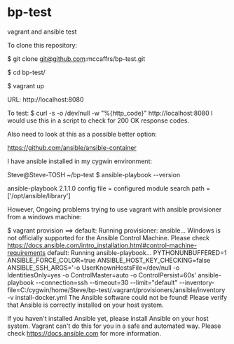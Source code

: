 # bp-test

vagrant and ansible test

To clone this repository:

$ git clone git@github.com:mccaffrs/bp-test.git

$ cd bp-test/

$ vagrant up

URL: http://localhost:8080

To test: $ curl -s -o /dev/null -w "%{http_code}" http://localhost:8080
I would use this in a script to check for 200 OK response codes.

Also need to look at this as a possible better option:

https://github.com/ansible/ansible-container

I have ansible installed in my cygwin environment:

Steve@Steve-TOSH ~/bp-test
$ ansible-playbook --version

ansible-playbook 2.1.1.0
  config file =
  configured module search path = ['/opt/ansible/library']

However, Ongoing problems trying to use vagrant with ansible provisioner from a windows machine:

$ vagrant provision
==> default: Running provisioner: ansible...
Windows is not officially supported for the Ansible Control Machine.
Please check https://docs.ansible.com/intro_installation.html#control-machine-requirements
    default: Running ansible-playbook...
PYTHONUNBUFFERED=1 ANSIBLE_FORCE_COLOR=true ANSIBLE_HOST_KEY_CHECKING=false ANSIBLE_SSH_ARGS='-o UserKnownHostsFile=/dev/null -o IdentitiesOnly=yes -o ControlMaster=auto -o ControlPersist=60s' ansible-playbook --connection=ssh --timeout=30 --limit="default" --inventory-file=C:/cygwin/home/Steve/bp-test/.vagrant/provisioners/ansible/inventory -v install-docker.yml
The Ansible software could not be found! Please verify
that Ansible is correctly installed on your host system.

If you haven't installed Ansible yet, please install Ansible
on your host system. Vagrant can't do this for you in a safe and
automated way.
Please check https://docs.ansible.com for more information.

